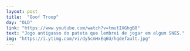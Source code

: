 ```yaml
---
layout: post
title:  "Goof Troop"
day: "OLD"
link: "https://www.youtube.com/watch?v=tmutIXGhgB8"
text: "Jogo antigasso do pateta que lembrei de jogar em algum SNES."
img: "https://i.ytimg.com/vi/dy5cmHxEq6U/hqdefault.jpg"
---
```


